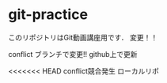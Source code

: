 # git-practice
このリポジトリはGit動画講座用です．
変更！！


conflict ブランチで変更!!
github上で更新

<<<<<<< HEAD
conflict競合発生
ローカルリポ

